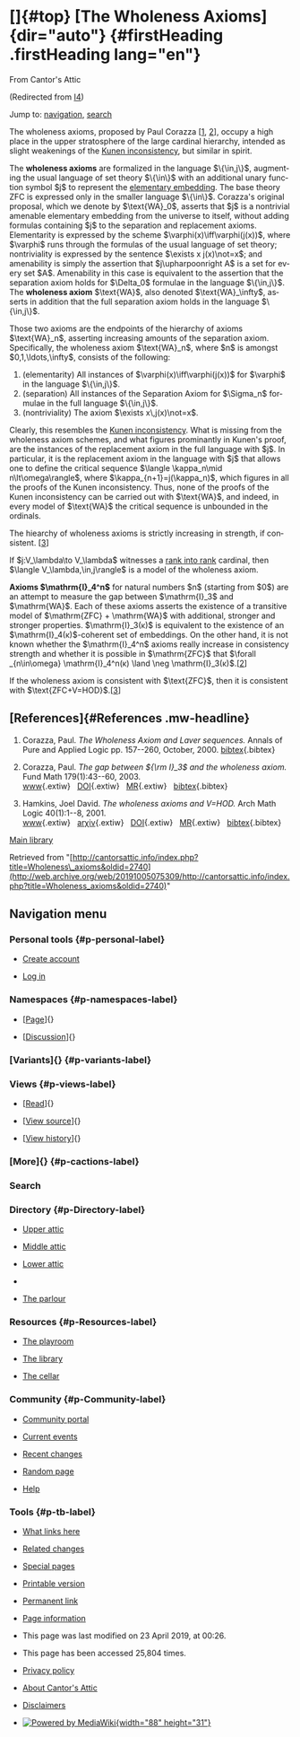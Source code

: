 <div id="mw-page-base" class="noprint">

</div>

<div id="mw-head-base" class="noprint">

</div>

<div id="content" class="mw-body" role="main">

[]{#top}
[The Wholeness Axioms]{dir="auto"} {#firstHeading .firstHeading lang="en"}
==================================

<div id="bodyContent" class="mw-body-content">

<div id="siteSub">

From Cantor's Attic

</div>

<div id="contentSub">

(Redirected from
[I4](/web/20191005075309/http://cantorsattic.info/index.php?title=I4&redirect=no "I4"))

</div>

<div id="jump-to-nav" class="mw-jump">

Jump to: [navigation](#mw-navigation), [search](#p-search)

</div>

<div id="mw-content-text" class="mw-content-ltr" lang="en" dir="ltr">

The wholeness axioms, proposed by Paul Corazza
\[[1](#bibkey_Corazza2000:WholenessAxiomAndLaverSequences),
[2](#bibkey_Corazza2003:GapBetweenI3andWA)\], occupy a high place in the
upper stratosphere of the large cardinal hierarchy, intended as slight
weakenings of the [Kunen
inconsistency](/web/20191005075309/http://cantorsattic.info/Kunen_inconsistency "Kunen inconsistency"),
but similar in spirit.

The **wholeness axioms** are formalized in the language
\$\\{\\in,j\\}\$, augmenting the usual language of set theory
\$\\{\\in\\}\$ with an additional unary function symbol \$j\$ to
represent the [elementary
embedding](/web/20191005075309/http://cantorsattic.info/Elementary_embedding "Elementary embedding").
The base theory ZFC is expressed only in the smaller language
\$\\{\\in\\}\$. Corazza's original proposal, which we denote by
\$\\text{WA}\_0\$, asserts that \$j\$ is a nontrivial amenable
elementary embedding from the universe to itself, without adding
formulas containing \$j\$ to the separation and replacement axioms.
Elementarity is expressed by the scheme
\$\\varphi(x)\\iff\\varphi(j(x))\$, where \$\\varphi\$ runs through the
formulas of the usual language of set theory; nontriviality is expressed
by the sentence \$\\exists x j(x)\\not=x\$; and amenability is simply
the assertion that \$j\\upharpoonright A\$ is a set for every set \$A\$.
Amenability in this case is equivalent to the assertion that the
separation axiom holds for \$\\Delta\_0\$ formulae in the language
\$\\{\\in,j\\}\$. The **wholeness axiom** \$\\text{WA}\$, also denoted
\$\\text{WA}\_\\infty\$, asserts in addition that the full separation
axiom holds in the language \$\\{\\in,j\\}\$.

Those two axioms are the endpoints of the hierarchy of axioms
\$\\text{WA}\_n\$, asserting increasing amounts of the separation axiom.
Specifically, the wholeness axiom \$\\text{WA}\_n\$, where \$n\$ is
amongst \$0,1,\\ldots,\\infty\$, consists of the following:

1.  (elementarity) All instances of \$\\varphi(x)\\iff\\varphi(j(x))\$
    for \$\\varphi\$ in the language \$\\{\\in,j\\}\$.
2.  (separation) All instances of the Separation Axiom for
    \$\\Sigma\_n\$ formulae in the full language \$\\{\\in,j\\}\$.
3.  (nontriviality) The axiom \$\\exists x\\,j(x)\\not=x\$.

Clearly, this resembles the [Kunen
inconsistency](/web/20191005075309/http://cantorsattic.info/Kunen_inconsistency "Kunen inconsistency").
What is missing from the wholeness axiom schemes, and what figures
prominantly in Kunen's proof, are the instances of the replacement axiom
in the full language with \$j\$. In particular, it is the replacement
axiom in the language with \$j\$ that allows one to define the critical
sequence \$\\langle \\kappa\_n\\mid n\\lt\\omega\\rangle\$, where
\$\\kappa\_{n+1}=j(\\kappa\_n)\$, which figures in all the proofs of the
Kunen inconsistency. Thus, none of the proofs of the Kunen inconsistency
can be carried out with \$\\text{WA}\$, and indeed, in every model of
\$\\text{WA}\$ the critical sequence is unbounded in the ordinals.

The hiearchy of wholeness axioms is strictly increasing in strength, if
consistent. \[[3](#bibkey_Hamkins2001:WholenessAxiomAndVequalHOD)\]

If \$j:V\_\\lambda\\to V\_\\lambda\$ witnesses a [rank into
rank](/web/20191005075309/http://cantorsattic.info/Rank_into_rank "Rank into rank")
cardinal, then \$\\langle V\_\\lambda,\\in,j\\rangle\$ is a model of the
wholeness axiom.

**Axioms \$\\mathrm{I}\_4\^n\$** for natural numbers \$n\$ (starting
from \$0\$) are an attempt to measure the gap between \$\\mathrm{I}\_3\$
and \$\\mathrm{WA}\$. Each of these axioms asserts the existence of a
transitive model of \$\\mathrm{ZFC} + \\mathrm{WA}\$ with additional,
stronger and stronger properties. \$\\mathrm{I}\_3(κ)\$ is equivalent to
the existence of an \$\\mathrm{I}\_4(κ)\$-coherent set of embeddings. On
the other hand, it is not known whether the \$\\mathrm{I}\_4\^n\$ axioms
really increase in consistency strength and whether it is possible in
\$\\mathrm{ZFC}\$ that \$\\forall \_{n\\in\\omega} \\mathrm{I}\_4\^n(κ)
\\land \\neg
\\mathrm{I}\_3(κ)\$.\[[2](#bibkey_Corazza2003:GapBetweenI3andWA)\]

If the wholeness axiom is consistent with \$\\text{ZFC}\$, then it is
consistent with
\$\\text{ZFC+V=HOD}\$.\[[3](#bibkey_Hamkins2001:WholenessAxiomAndVequalHOD)\]

[References]{#References .mw-headline}
--------------------------------------

1.  <div id="bibkey_Corazza2000:WholenessAxiomAndLaverSequences">

    </div>

    Corazza, Paul. *The Wholeness Axiom and Laver sequences.* Annals of
    Pure and Applied Logic pp. 157--260, October, 2000.
    [bibtex](javascript:bibpopup('@article%7BCorazzaAPAL,%20%20%20%20author%20=%20%7BCorazza,%20Paul%7D,%3Cbr%3E%20%20%20%20title%20=%20%7BThe%20Wholeness%20Axiom%20and%20Laver%20sequences%7D,%3Cbr%3E%20%20%20%20journal%20=%20%7BAnnals%20of%20Pure%20and%20Applied%20Logic%7D,%3Cbr%3E%20%20%20%20month=%7BOctober%7D,%3Cbr%3E%20%20%20%20year%20=%20%7B2000%7D,%3Cbr%3E%20%20%20%20pages=%7B157--260%7D,%3Cbr%3E%7D')){.bibtex}
2.  <div id="bibkey_Corazza2003:GapBetweenI3andWA">

    </div>

    Corazza, Paul. *The gap between \${\\rm I}\_3\$ and the wholeness
    axiom.* Fund Math 179(1):43--60, 2003.
    [www](http://web.archive.org/web/20191005075309/http://dx.doi.org/10.4064/fm179-1-4){.extiw}   [DOI](http://web.archive.org/web/20191005075309/http://dx.doi.org/10.4064/fm179-1-4){.extiw}   [MR](http://web.archive.org/web/20191005075309/http://www.ams.org/mathscinet-getitem?mr=2028926){.extiw}   [bibtex](javascript:bibpopup('@ARTICLE%7BCorazza2003:WholenessAxiom,%20%20%20%20AUTHOR%20=%20%7BCorazza,%20Paul%7D,%3Cbr%3E%20%20%20%20%20TITLE%20=%20%7BThe%20gap%20between%20$%7B\rm%20I%7D_3$%20and%20the%20wholeness%20axiom%7D,%3Cbr%3E%20%20%20JOURNAL%20=%20%7BFund.%20Math.%7D,%3Cbr%3E%20%20FJOURNAL%20=%20%7BFundamenta%20Mathematicae%7D,%3Cbr%3E%20%20%20%20VOLUME%20=%20%7B179%7D,%3Cbr%3E%20%20%20%20%20%20YEAR%20=%20%7B2003%7D,%3Cbr%3E%20%20%20%20NUMBER%20=%20%7B1%7D,%3Cbr%3E%20%20%20%20%20PAGES%20=%20%7B43--60%7D,%3Cbr%3E%20%20%20%20%20%20ISSN%20=%20%7B0016-2736%7D,%3Cbr%3E%20%20%20MRCLASS%20=%20%7B03E55%20(03E65)%7D,%3Cbr%3E%20%20MRNUMBER%20=%20%7BMR2028926%20(2004k:03100)%7D,%3Cbr%3EMRREVIEWER%20=%20%7BA.%20Kanamori%7D,%3Cbr%3E%20%20%20%20%20%20%20DOI%20=%20%7B10.4064/fm179-1-4%7D,%3Cbr%3E%20%20%20%20%20%20%20URL%20=%20%7Bhttp://dx.doi.org/10.4064/fm179-1-4%7D,%3Cbr%3E%7D')){.bibtex}
3.  <div id="bibkey_Hamkins2001:WholenessAxiomAndVequalHOD">

    </div>

    Hamkins, Joel David. *The wholeness axioms and V=HOD.* Arch Math
    Logic 40(1):1--8, 2001.
    [www](http://web.archive.org/web/20191005075309/http://dx.doi.org/10.1007/s001530050169){.extiw}   [arχiv](http://web.archive.org/web/20191005075309/http://arxiv.org/abs/math/9902079){.extiw}   [DOI](http://web.archive.org/web/20191005075309/http://dx.doi.org/10.1007/s001530050169){.extiw}   [MR](http://web.archive.org/web/20191005075309/http://www.ams.org/mathscinet-getitem?mr=1816602){.extiw}   [bibtex](javascript:bibpopup('@article%7BHamkins2001:WholenessAxiom,%20%20%20%20AUTHOR%20=%20%7BHamkins,%20Joel%20David%7D,%3Cbr%3E%20%20%20%20%20TITLE%20=%20%7BThe%20wholeness%20axioms%20and%20V=HOD%7D,%3Cbr%3E%20%20%20JOURNAL%20=%20%7BArch.%20Math.%20Logic%7D,%3Cbr%3E%20%20FJOURNAL%20=%20%7BArchive%20for%20Mathematical%20Logic%7D,%3Cbr%3E%20%20%20%20VOLUME%20=%20%7B40%7D,%3Cbr%3E%20%20%20%20%20%20YEAR%20=%20%7B2001%7D,%3Cbr%3E%20%20%20%20NUMBER%20=%20%7B1%7D,%3Cbr%3E%20%20%20%20%20PAGES%20=%20%7B1--8%7D,%3Cbr%3E%20%20%20%20%20%20ISSN%20=%20%7B0933-5846%7D,%3Cbr%3E%20%20%20%20%20CODEN%20=%20%7BAMLOEH%7D,%3Cbr%3E%20%20%20MRCLASS%20=%20%7B03E35%20(03E65)%7D,%3Cbr%3E%20%20MRNUMBER%20=%20%7B1816602%20(2001m:03102)%7D,%3Cbr%3EMRREVIEWER%20=%20%7BRalf-Dieter%20Schindler%7D,%3Cbr%3E%20%20%20%20%20%20%20DOI%20=%20%7B10.1007/s001530050169%7D,%3Cbr%3E%20%20%20%20%20%20%20URL%20=%20%7Bhttp://dx.doi.org/10.1007/s001530050169%7D,%3Cbr%3E%20%20%20%20eprint%20=%20%7Bmath/9902079%7D,%3Cbr%3E%7D')){.bibtex}

[Main
library](/web/20191005075309/http://cantorsattic.info/Library "Library")

</div>

<div class="printfooter">

Retrieved from
"[http://cantorsattic.info/index.php?title=Wholeness\_axioms&oldid=2740](http://web.archive.org/web/20191005075309/http://cantorsattic.info/index.php?title=Wholeness_axioms&oldid=2740)"

</div>

<div id="catlinks" class="catlinks catlinks-allhidden">

</div>

<div class="visualClear">

</div>

</div>

</div>

<div id="mw-navigation">

Navigation menu
---------------

<div id="mw-head">

<div id="p-personal" role="navigation"
aria-labelledby="p-personal-label">

### Personal tools {#p-personal-label}

-   <div id="pt-createaccount">

    </div>

    [Create
    account](/web/20191005075309/http://cantorsattic.info/index.php?title=Special:UserLogin&returnto=Wholeness+axioms&type=signup)
-   <div id="pt-login">

    </div>

    [Log
    in](/web/20191005075309/http://cantorsattic.info/index.php?title=Special:UserLogin&returnto=Wholeness+axioms "You are encouraged to log in; however, it is not mandatory [o]")

</div>

<div id="left-navigation">

<div id="p-namespaces" class="vectorTabs" role="navigation"
aria-labelledby="p-namespaces-label">

### Namespaces {#p-namespaces-label}

-   <div id="ca-nstab-main">

    </div>

    [[Page](/web/20191005075309/http://cantorsattic.info/Wholeness_axioms "View the content page [c]")]{}
-   <div id="ca-talk">

    </div>

    [[Discussion](/web/20191005075309/http://cantorsattic.info/index.php?title=Talk:Wholeness_axioms&action=edit&redlink=1 "Discussion about the content page [t]")]{}

</div>

<div id="p-variants" class="vectorMenu emptyPortlet" role="navigation"
aria-labelledby="p-variants-label">

### [Variants]{}[](#) {#p-variants-label}

<div class="menu">

</div>

</div>

</div>

<div id="right-navigation">

<div id="p-views" class="vectorTabs" role="navigation"
aria-labelledby="p-views-label">

### Views {#p-views-label}

-   <div id="ca-view">

    </div>

    [[Read](/web/20191005075309/http://cantorsattic.info/Wholeness_axioms)]{}
-   <div id="ca-viewsource">

    </div>

    [[View
    source](/web/20191005075309/http://cantorsattic.info/index.php?title=Wholeness_axioms&action=edit "This page is protected.
    You can view its source [e]")]{}
-   <div id="ca-history">

    </div>

    [[View
    history](/web/20191005075309/http://cantorsattic.info/index.php?title=Wholeness_axioms&action=history "Past revisions of this page [h]")]{}

</div>

<div id="p-cactions" class="vectorMenu emptyPortlet" role="navigation"
aria-labelledby="p-cactions-label">

### [More]{}[](#) {#p-cactions-label}

<div class="menu">

</div>

</div>

<div id="p-search" role="search">

### Search

<div id="simpleSearch">

</div>

</div>

</div>

</div>

<div id="mw-panel">

<div id="p-logo" role="banner">

[](/web/20191005075309/http://cantorsattic.info/Cantor%27s_Attic "Visit the main page")

</div>

<div id="p-Directory" class="portal" role="navigation"
aria-labelledby="p-Directory-label">

### Directory {#p-Directory-label}

<div class="body">

-   <div id="n-Upper-attic">

    </div>

    [Upper
    attic](/web/20191005075309/http://cantorsattic.info/Upper_attic)
-   <div id="n-Middle-attic">

    </div>

    [Middle
    attic](/web/20191005075309/http://cantorsattic.info/Middle_attic)
-   <div id="n-Lower-attic">

    </div>

    [Lower
    attic](/web/20191005075309/http://cantorsattic.info/Lower_attic)
-   <div id="n-">

    </div>

    [](INVALID-TITLE)
-   <div id="n-The-parlour">

    </div>

    [The parlour](/web/20191005075309/http://cantorsattic.info/Parlour)

</div>

</div>

<div id="p-Resources" class="portal" role="navigation"
aria-labelledby="p-Resources-label">

### Resources {#p-Resources-label}

<div class="body">

-   <div id="n-The-playroom">

    </div>

    [The
    playroom](/web/20191005075309/http://cantorsattic.info/Playroom)
-   <div id="n-The-library">

    </div>

    [The library](/web/20191005075309/http://cantorsattic.info/Library)
-   <div id="n-The-cellar">

    </div>

    [The cellar](/web/20191005075309/http://cantorsattic.info/Cellar)

</div>

</div>

<div id="p-Community" class="portal" role="navigation"
aria-labelledby="p-Community-label">

### Community {#p-Community-label}

<div class="body">

-   <div id="n-portal">

    </div>

    [Community
    portal](/web/20191005075309/http://cantorsattic.info/Cantor%27s_Attic:Community_portal "About the project, what you can do, where to find things")
-   <div id="n-currentevents">

    </div>

    [Current
    events](/web/20191005075309/http://cantorsattic.info/Cantor%27s_Attic:Current_events "Find background information on current events")
-   <div id="n-recentchanges">

    </div>

    [Recent
    changes](/web/20191005075309/http://cantorsattic.info/Special:RecentChanges "A list of recent changes in the wiki [r]")
-   <div id="n-randompage">

    </div>

    [Random
    page](/web/20191005075309/http://cantorsattic.info/Special:Random "Load a random page [x]")
-   <div id="n-help">

    </div>

    [Help](http://web.archive.org/web/20191005075309/https://www.mediawiki.org/wiki/Special:MyLanguage/Help:Contents "The place to find out")

</div>

</div>

<div id="p-tb" class="portal" role="navigation"
aria-labelledby="p-tb-label">

### Tools {#p-tb-label}

<div class="body">

-   <div id="t-whatlinkshere">

    </div>

    [What links
    here](/web/20191005075309/http://cantorsattic.info/Special:WhatLinksHere/Wholeness_axioms "A list of all wiki pages that link here [j]")
-   <div id="t-recentchangeslinked">

    </div>

    [Related
    changes](/web/20191005075309/http://cantorsattic.info/Special:RecentChangesLinked/Wholeness_axioms "Recent changes in pages linked from this page [k]")
-   <div id="t-specialpages">

    </div>

    [Special
    pages](/web/20191005075309/http://cantorsattic.info/Special:SpecialPages "A list of all special pages [q]")
-   <div id="t-print">

    </div>

    [Printable
    version](/web/20191005075309/http://cantorsattic.info/index.php?title=Wholeness_axioms&printable=yes "Printable version of this page [p]")
-   <div id="t-permalink">

    </div>

    [Permanent
    link](/web/20191005075309/http://cantorsattic.info/index.php?title=Wholeness_axioms&oldid=2740 "Permanent link to this revision of the page")
-   <div id="t-info">

    </div>

    [Page
    information](/web/20191005075309/http://cantorsattic.info/index.php?title=Wholeness_axioms&action=info)

</div>

</div>

</div>

</div>

<div id="footer" role="contentinfo">

-   <div id="footer-info-lastmod">

    </div>

    This page was last modified on 23 April 2019, at 00:26.
-   <div id="footer-info-viewcount">

    </div>

    This page has been accessed 25,804 times.

<!-- -->

-   <div id="footer-places-privacy">

    </div>

    [Privacy
    policy](/web/20191005075309/http://cantorsattic.info/Cantor%27s_Attic:Privacy_policy "Cantor's Attic:Privacy policy")
-   <div id="footer-places-about">

    </div>

    [About Cantor's
    Attic](/web/20191005075309/http://cantorsattic.info/Cantor%27s_Attic:About "Cantor's Attic:About")
-   <div id="footer-places-disclaimer">

    </div>

    [Disclaimers](/web/20191005075309/http://cantorsattic.info/Cantor%27s_Attic:General_disclaimer "Cantor's Attic:General disclaimer")

<!-- -->

-   <div id="footer-poweredbyico">

    </div>

    [![Powered by
    MediaWiki](/web/20191005075309im_/http://cantorsattic.info/resources/assets/poweredby_mediawiki_88x31.png){width="88"
    height="31"}](//web.archive.org/web/20191005075309/http://www.mediawiki.org/)

<div style="clear:both">

</div>

</div>
